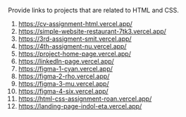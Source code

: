 Provide links to projects that are related to HTML and CSS.
1) https://cv-assignment-html.vercel.app/
2) https://simple-website-restaurant-7tk3.vercel.app/
3) https://3rd-assigment-smit.vercel.app/
4) https://4th-assigment-nu.vercel.app/
5) https://project-home-page.vercel.app/
6) https://linkedln-page.vercel.app/
7) https://figma-1-cyan.vercel.app/
8) https://figma-2-rho.vercel.app/
9) https://figma-3-mu.vercel.app/
10) https://figma-4-six.vercel.app/
11) https://html-css-assignment-roan.vercel.app/
12) https://landing-page-indol-eta.vercel.app/
